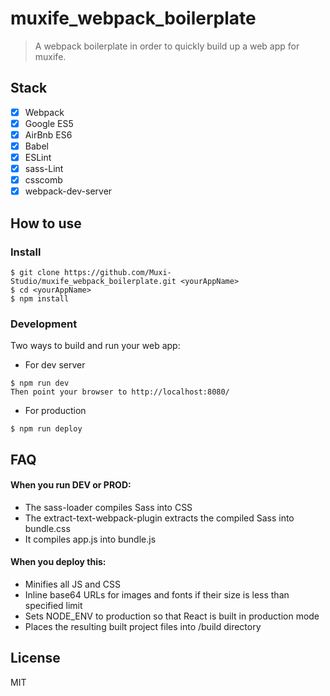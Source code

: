 # muxife_webpack_boilerplate

> A webpack boilerplate in order to quickly build up a web app for muxife.  


## Stack

- [x] Webpack
- [x] Google ES5
- [x] AirBnb ES6
- [x] Babel
- [x] ESLint
- [x] sass-Lint
- [x] csscomb
- [x] webpack-dev-server

## How to use
### Install
    $ git clone https://github.com/Muxi-Studio/muxife_webpack_boilerplate.git <yourAppName>
    $ cd <yourAppName>
    $ npm install

### Development
Two ways to build and run your web app:

- For dev server  

`$ npm run dev`   
`Then point your browser to http://localhost:8080/`


- For production 

`$ npm run deploy`

## FAQ

#### When you run DEV or PROD:

- The sass-loader compiles Sass into CSS
- The extract-text-webpack-plugin extracts the compiled Sass into bundle.css
- It compiles app.js into bundle.js

#### When you deploy this:

- Minifies all JS and CSS
- Inline base64 URLs for images and fonts if their size is less than specified limit
- Sets NODE_ENV to production so that React is built in production mode
- Places the resulting built project files into /build directory

## License

MIT
